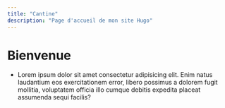```yaml
---
title: "Cantine"
description: "Page d'accueil de mon site Hugo"
---
```




# Bienvenue


* Lorem ipsum dolor sit amet consectetur adipisicing elit. Enim natus laudantium eos exercitationem error, libero possimus a dolorem fugit mollitia, voluptatem officia illo cumque debitis expedita placeat assumenda sequi facilis? 